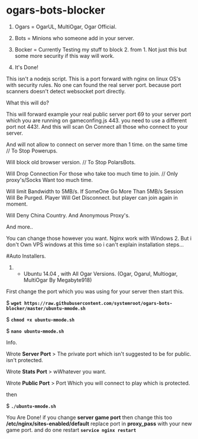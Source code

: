 # ogars-bots-blocker

1. Ogars = OgarUL, MultiOgar, Ogar Official.

2. Bots = Minions who someone add in your server.

3. Bocker = Currently Testing my stuff to block 2. from 1. Not just this but some more security if this way will work.

4. It's Done!

This isn't a nodejs script. This is a port forward with nginx on linux OS's with security rules.
No one can found the real server port. because port scanners doesn't detect websocket port directly.

What this will do?

This will forward example your real public server port 69 to your server port which you are running on gameconfing.js 443.
you need to use a different port not 443!.
And this will scan On Connect all those who connect to your server.

And will not allow to connect on server more than 1 time. on the same time // To Stop Powerups.

Will block old browser version. // To Stop PolarsBots.

Will Drop Connection For those who take too much time to join. // Only proxy's/Socks Want too much time.

Will limit Bandwidth to 5MB/s. If SomeOne Go More Than 5MB/s Session Will Be Purged. Player Will Get Disconnect. 
but player can join again in moment.

Will Deny China Country. And Anonymous Proxy's.

And more..

You can change those however you want. Nginx work with Windows 2. But i don't Own VPS windows at this time so i can't explain installation steps...

#Auto Installers.

1. - Ubuntu 14.04 , with All Ogar Versions. (Ogar, Ogarul, Multiogar, MultiOgar By Megabyte918)

First change the port which you was using for your server then start this.

$ **``wget https://raw.githubusercontent.com/systemroot/ogars-bots-blocker/master/ubuntu-mmode.sh``**

$ **``chmod +x ubuntu-mmode.sh``**

$ **``nano ubuntu-mmode.sh``**

Info. 

Wrote **Server Port** > The private port which isn't suggested to be for public. isn't protected.

Wrote **Stats Port** > wWhatever you want.

Wrote **Public Port** > Port Which you will connect to play which is protected.

then

$ **``./ubuntu-mmode.sh``**

You Are Done! if you change **server game port** then change this too **/etc/nginx/sites-enabled/default** replace port in **proxy_pass** with your new game port.
and do one restart **``service nginx restart``**
